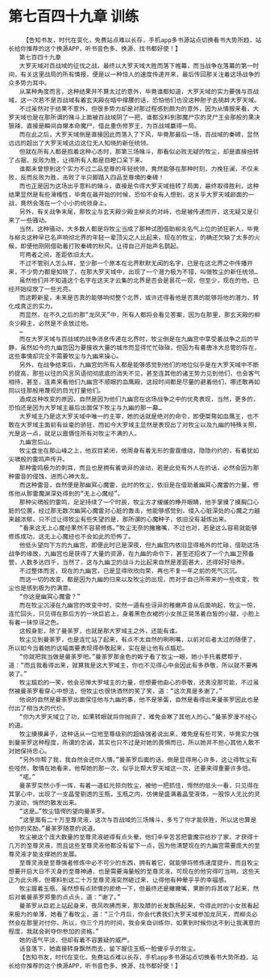 # 第七百四十九章 训练
        【告知书友，时代在变化，免费站点难以长存，手机app多书源站点切换看书大势所趋，站长给你推荐的这个换源APP，听书音色多、换源、找书都好使！】
       第七百四十九章
       大罗天域对百战域的征伐之战，最终以大罗天域大胜而落下帷幕，而当战争在落幕的第一时间，有关这里战局的所有情报，便是以一种惊人的速度传递开来，最后传回那关注着这场战争的众多势力耳中。
       从某种角度而言，这种结果并不算太过的意外，毕竟谁都知道，大罗天域的实力要强与百战域，这一次若不是百战域有着玄天殿在暗中撑腰的话，恐怕他们也没这种胆子去挑衅大罗天域。
       不过虽然对于结果不意外，但很多势力却是对那过程感到颇为的意外，因为从情报来看，大罗天域也是在那所谓的赌斗上面被百战域阴了一把，谁都没料到那魔尸宗的灵尸王会那般的果决狠辣，直接是瞬间自爆本命魔尸，借此重伤修罗王，为百战域赢得一局。
       而在此之后，大罗天域倒是直接因此而落入了下风，毕竟那最后一场，百战域的秦碑，显然远远的超出了大罗天域这边这位无人知晓的新任统领。
       但就在所有人都是抱着这种心态时，那第三场赌斗，那看似必败无疑的牧尘，却是直接扭转了占据，反败为胜，让得所有人都是目瞪口呆下来。
       谁都未曾想到这个实力不过二品至尊的年轻统领，竟然能够在那种时刻，力挽狂澜，不仅未败，反而反败为胜，击败了半只脚踏入四品至尊境的秦碑！
       而也正是因为这场出乎意料的赌斗，直接是令得大罗天域扭转了局面，最终取得胜利，这种结果显然是有些滑稽性，毕竟在最开始的时候，恐怕不会有人想到，这关乎大罗天域颜面的一战，竟然会落在一个小小的统领身上。
       另外，有关战争末尾，那牧尘与玄天殿少殿主柳炎的对峙，也是被传递而开，这无疑又是引来了一些骚动。
       当然，这种骚动，大多数人都是将牧尘当成了那种试图借助柳炎名气上位的骄狂新人，毕竟与柳炎这种早已名声响彻北界的年轻一辈顶尖之人比起来，现在的牧尘，的确还欠缺了太多的火候，即便他刚刚借助着打败秦碑的秋风，让得自己开始声名鹊起。
       可两者之间，差距依旧太大。
       不过不管别人怎么样，至少那一个原本在北界默默无闻的名字，已是在这北界之中传播开来，不少势力都是知晓了，在那大罗天域中，出现了一个潜力极为不错，叫做牧尘的新任统领…
       虽然他们并不知道这个名字在这天才云集的北界是否会是昙花一现，但至少，现在的他，已经开始绽放了一些光亮。
       而这颗新星，未来是否真的能够响彻整个北界，或许还得看他是否真的能够将他的潜力，转化成真正的实力。
       而显然，在不久之后的那“龙凤天”中，所有人都将会看见答案，因为在那里，那玄天殿的柳炎少殿主，必然是不会放过他。
       …
       而在大罗天域与百战域的战争消息传递在北界时，牧尘倒是在九幽宫中享受着战争之后的平静，虽然如今的九幽宫因为要接收大量的城市而显得忙忙碌碌，但因为有着唐冰大总管的存在，这些事情却完全不需要牧尘与九幽来操心。
       另外，在战争结束后，九幽宫的所有人都是能够感觉到他们的地位似乎是在大罗天域中不断的提高，那些以往的风言风语彻彻底底的消失不见，甚至连其他的诸王势力见到他们，也会客气相待，甚至，连素来看他们九幽宫不顺眼的血鹰殿，这段时间都是尽量的避着他们，哪还敢再如同以往那般用蔑视的目光打量他们。
       造成这种改变的原因，自然是因为他们九幽宫在这场战争之中的优秀表现，当然，更多的，恐怕还是因为大罗域主最后出面保下牧尘与九幽的那一幕…
       大罗域主乃是这大罗天域中唯一的主宰，她的话就是绝对的命令，即便桀骜如血鹰王，也不敢在大罗域主面前有丝毫的骄狂，而如今大罗域主显然是表现出了对牧尘以及九幽的特殊关照，光是这一点，就足以震慑住所有对牧尘不满的人。
       九幽宫后山。
       牧尘盘坐在那山峰之上，他双目紧闭，他周身有着无形的雷霆缠绕，隐隐约约的，有着犹如尖啸般的雷鸣声传开。
       那种雷鸣极为的刺耳，而且也是拥有着诡异的波动，若是此处有外人在的话，必然会因为那种雷音的侵蚀，进而心神大乱。
       而这种雷音，自然便是那幽冥心魔雷，此时的牧尘，依旧是在借助着幽冥心魔雷的力量，修炼他从那雷魔渊深处得到的“无上心魔经”。
       那种尖啸般的雷鸣，足足持续了一个时辰，牧尘方才缓缓的睁开眼睛，他手掌摸了摸胸口心脏的位置，经过那无数次幽冥心魔雷对心脏的轰击，他能够感觉到，侵入心脏深处的心魔之力越来越浓郁，只不过让得牧尘有些失望的是，那所谓的心魔种子，依旧没有凝炼出来。
       “看来这无上心魔经果然不容易修炼。”牧尘无奈的撇撇嘴，不过也对，若是这么容易就能够修炼成功，这无上心魔经也不会如此的恐怖了。
       他低头望向下方的九幽宫，即便此时已是深夜，但九幽宫内依旧显得格外的忙碌，借助这场战争的缘故，九幽宫也是获得了大量的资源，在九幽的命令下，甚至还招收了一个九幽卫预备营，人数多达四千，当然了，这与九幽卫的战斗力比起来自然是差距甚大，还得好好培养。
       不过整体而言，现在的九幽宫，已是显得欣欣向荣，再也不复一年之前的死气沉沉。
       而这一切的改变，都是因为九幽的归来以及牧尘的出现，而对于自己所带来的一些改变，牧尘也是感到极为的满意。
       “你这是幽冥心魔雷？”
       而在牧尘沉浸在九幽宫的改变中时，突然一道有些讶异的稚嫩声音从后面响起，牧尘一惊，连忙回头，只见得在那后方的一块巨岩上，身着黑色衣裙的小女孩正晃荡着白皙的小腿，小脸上有着一抹惊讶之色。
       这般身影，除了曼荼罗，也就是那大罗域主之外，还能有谁。
       牧尘见到曼荼罗，也是连忙站了起来，有点不太自然的咧咧嘴，以前对后者太过的随便了，所以如今当着她的这幅面要表现得恭敬起来，实在是让他有点尴尬。
       “你就把我当做是曼荼罗吧。”曼荼罗那金色的眸子看了牧尘一眼，她小手托着腮帮子，道：“而且我看得出来，就算我是这大罗域主，你也不见得心中会因此有多恭敬，所以就不要再装了。”
       牧尘尴尬的一笑，他会忌惮大罗域主的力量，但想要他由心的恭敬，还真没那可能，不过虽然被曼荼罗看穿心中想法，但牧尘也很快洒然的笑了笑，道：“这次真是多谢了。”
       他说的自然是曼荼罗出面保住他与九幽的事，他不是笨蛋，自然是看得出来曼荼罗因此也是付出了相当大的代价。
       “你为大罗天域立了功，如果转眼就将你抛弃了，难免会寒了其他人的心。”曼荼罗漫不经心的道。
       牧尘摸摸鼻子，这种话从一位地至尊级别的超级强者说出来，难免是有些可笑，毕竟实力强到曼荼罗这种程度，所谓的忠诚，其实也只不过是对她的畏惧而已，所以她并不担心其他人敢不对她保持忠心。
       “另外你帮了我，我自然会还你人情。”曼荼罗后面的话，倒是显得用心许多，这让得牧尘有些哑然，敢情在她看来，他帮她的那一次，似乎比帮大罗天域这一次，还要来得重要许多倍。
       “喏。”
       曼荼罗突然小手一挥，有着一道虹光掠向牧尘，被他一把抓住，愕然的低头一看，只见得在其掌心中，出现了一支晶莹剔透的玉瓶，玉瓶之内，仿佛是盛满着晶莹液体，一股惊人无比的灵力波动，悄然的散发出来。
       “这是…”牧尘错愕的望向曼荼罗。
       “这里面有二十万至尊灵液，这次与百战域的三场赌斗，多亏了你才能获胜，所以这也算是给你的奖励。”曼荼罗随意的说道。
       牧尘被这个庞大数量的至尊灵液砸得有点头晕，他们辛辛苦苦把雷魔宗给抄了家，才获得十几万的至尊灵液，而且这些至尊灵液他都没有留下一点，因为他清楚现在的九幽宫需要庞大的至尊灵液才能支撑她的发展。
       至尊灵液是至尊强者修炼中必不可少的东西，拥有着它，就能够将修炼速度提升，而且牧尘想要开启大日不灭身的至尊神通，也是需要海量般的至尊灵液，可现在的他穷得叮当响，这些天正为此头疼，但哪料到这二十万至尊灵液突然砸过来，让得他有种晕乎乎的幸福感。
       牧尘握着玉瓶，虽然想有点矫情的拒绝一下，但最终还是撇撇嘴，果断的将其收了起来，然后对着曼荼罗郑重的点点头，道：“谢了。”
       曼荼罗从巨岩上站起身来，夜风吹拂而来，那及膝的长发飘扬起来，令得此时的小女孩看起来极为的单薄，她看了看牧尘，道：“三个月后，你会代表我们大罗天域参加龙凤天，而柳炎必然会在那里对付你，所以，你三个月的时间，我会亲自训练你，如果到时候你达不到让我满意的程度，我就会剥夺你参加的资格。”
       她的语气平淡，但却有着不容置疑的威严。
       话音落下，她直接转身飘然而去，留下握住玉瓶一脸傻乎乎的牧尘。
       【告知书友，时代在变化，免费站点难以长存，手机app多书源站点切换看书大势所趋，站长给你推荐的这个换源APP，听书音色多、换源、找书都好使！】